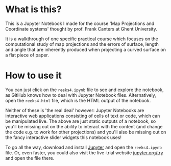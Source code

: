 # What is this?

This is a Jupyter Notebook I made for the course 'Map Projections and Coordinate systems' thought by prof. Frank Canters at Ghent University.

It is a walkthrough of one specific practical course which focuses on the computational study of map projections and the errors of surface, length and angle that are inherently produced when projecting a curved surface on a flat piece of paper.

# How to use it

You can just click on the `reeks4.ipynb` file to see and explore the notebook, as GitHub knows how to deal with Jupyter Notebook files. Alternatively, open the `reeks4.html` file, which is the HTML output of the notebook.

Neither of these is 'the real deal' however: Jupyter Notebooks are interactive web applications consisting of cells of text or code, which can be manipulated live. The above are just static outputs of a notebook, so you'll be missing out on the ability to interact with the content (and change the code e.g. to work for other projections) and you'll also be missing out on the fancy interactive slider widgets this notebook uses!

To go all the way, download and install [Jupyter](http://jupyter.org/) and open the `reeks4.ipynb` file. Or, even faster, you could also visit the live-trial website [jupyter.org/try](https://jupyter.org/try) and open the file there.
